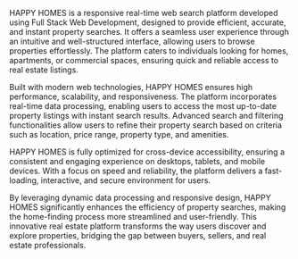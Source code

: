 HAPPY HOMES is a responsive real-time web search platform developed using Full Stack Web Development, designed to provide efficient, accurate, and instant property searches. It offers a seamless user experience through an intuitive and well-structured interface, allowing users to browse properties effortlessly. The platform caters to individuals looking for homes, apartments, or commercial spaces, ensuring quick and reliable access to real estate listings.

Built with modern web technologies, HAPPY HOMES ensures high performance, scalability, and responsiveness. The platform incorporates real-time data processing, enabling users to access the most up-to-date property listings with instant search results. Advanced search and filtering functionalities allow users to refine their property search based on criteria such as location, price range, property type, and amenities.

HAPPY HOMES is fully optimized for cross-device accessibility, ensuring a consistent and engaging experience on desktops, tablets, and mobile devices. With a focus on speed and reliability, the platform delivers a fast-loading, interactive, and secure environment for users.

By leveraging dynamic data processing and responsive design, HAPPY HOMES significantly enhances the efficiency of property searches, making the home-finding process more streamlined and user-friendly. This innovative real estate platform transforms the way users discover and explore properties, bridging the gap between buyers, sellers, and real estate professionals.
